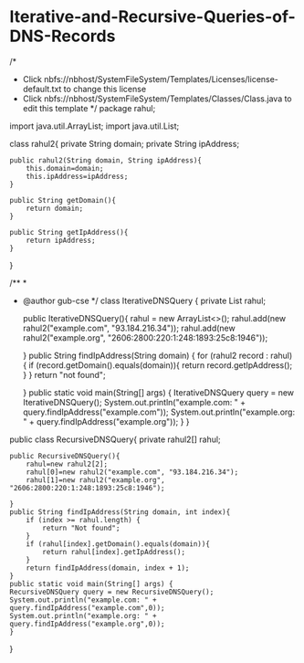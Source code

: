 # Iterative-and-Recursive-Queries-of-DNS-Records


/*
 * Click nbfs://nbhost/SystemFileSystem/Templates/Licenses/license-default.txt to change this license
 * Click nbfs://nbhost/SystemFileSystem/Templates/Classes/Class.java to edit this template
 */
package rahul;

import java.util.ArrayList;
import java.util.List;

class rahul2{
    private String domain;
    private String ipAddress;
    
    public rahul2(String domain, String ipAddress){
        this.domain=domain;
        this.ipAddress=ipAddress;
    }
    
    public String getDomain(){
        return domain;
    }
    
    public String getIpAddress(){
        return ipAddress;
    }
}

/**
 *
 * @author gub-cse
 */
class IterativeDNSQuery {
    private List<rahul2> rahul;
    
    public IterativeDNSQuery(){
        rahul = new ArrayList<>();
        rahul.add(new rahul2("example.com", "93.184.216.34"));
        rahul.add(new rahul2("example.org", "2606:2800:220:1:248:1893:25c8:1946"));
        
    }
    public String findIpAddress(String domain) {
        for (rahul2 record : rahul) {
            if (record.getDomain().equals(domain)){
                return record.getIpAddress();
            }
        }
        return "not found";
        
    }
    public static void main(String[] args) {
    IterativeDNSQuery query = new IterativeDNSQuery();
    System.out.println("example.com: " + query.findIpAddress("example.com"));
    System.out.println("example.org: " + query.findIpAddress("example.org"));
    }
}

public class RecursiveDNSQuery{
    private rahul2[] rahul;
    
    public RecursiveDNSQuery(){
        rahul=new rahul2[2];
        rahul[0]=new rahul2("example.com", "93.184.216.34");
        rahul[1]=new rahul2("example.org", "2606:2800:220:1:248:1893:25c8:1946");
        
    }
    public String findIpAddress(String domain, int index){
        if (index >= rahul.length) {
            return "Not found";
        }
        if (rahul[index].getDomain().equals(domain)){
            return rahul[index].getIpAddress();
        }
        return findIpAddress(domain, index + 1);
    }
    public static void main(String[] args) {
    RecursiveDNSQuery query = new RecursiveDNSQuery();
    System.out.println("example.com: " + query.findIpAddress("example.com",0));
    System.out.println("example.org: " + query.findIpAddress("example.org",0));
    }
}

